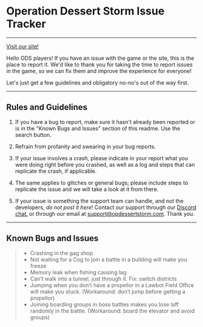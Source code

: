 # Operation Dessert Storm Issue Tracker
---

[Visit our site!](https://opdessertstorm.com/)

Hello ODS players! If you have an issue with the game or the site, this is the place to report it. We'd like to thank you for taking the time to report issues in the game, so we can fix them and improve the experience for everyone!

Let's just get a few guidelines and obligatory no-no's out of the way first.

---

## Rules and Guidelines
1. If you have a bug to report, make sure it hasn't already been reported or is in the "Known Bugs and Issues" section of this readme. Use the search button. 

2. Refrain from profanity and swearing in your bug reports.

3. If your issue involves a crash, please indicate in your report what you were doing right before you crashed, as well as a log and steps that can replicate the crash, if applicable.

4. The same applies to glitches or general bugs; please include steps to replicate the issue and we will take a look at it from there.

5. If your issue is something the support team can handle, and not the developers, _do not post it here_! Contact our support through our [Discord chat.](https://discord.gg/kXytCYS) or through our email at support@opdessertstorm.com. Thank you.

---

## Known Bugs and Issues

> - Crashing in the gag shop
> - Not waiting for a Cog to join a battle in a building will make you freeze
> - Memory leak when fishing causing lag
> - Can’t walk into a tunnel, just through it. Fix: switch districts
> - Jumping when you don’t have a propellor in a Lawbot Field Office will make you stuck. (Workaround: don’t jump before getting a propellor)
> - Joining boarding groups in boss battles makes you lose laff randomly in the battle. (Workaround: board the elevator and avoid groups)
	
